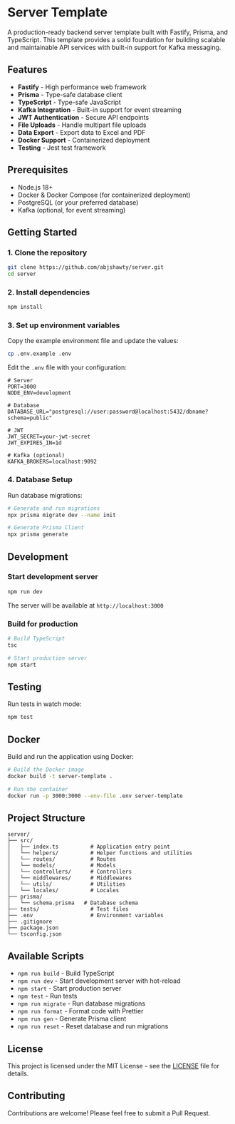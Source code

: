 # Server Template

A production-ready backend server template built with Fastify, Prisma, and TypeScript. This template provides a solid foundation for building scalable and maintainable API services with built-in support for Kafka messaging.

## Features

- **Fastify** - High performance web framework
- **Prisma** - Type-safe database client
- **TypeScript** - Type-safe JavaScript
- **Kafka Integration** - Built-in support for event streaming
- **JWT Authentication** - Secure API endpoints
- **File Uploads** - Handle multipart file uploads
- **Data Export** - Export data to Excel and PDF
- **Docker Support** - Containerized deployment
- **Testing** - Jest test framework

## Prerequisites

- Node.js 18+
- Docker & Docker Compose (for containerized deployment)
- PostgreSQL (or your preferred database)
- Kafka (optional, for event streaming)

## Getting Started

### 1. Clone the repository

```bash
git clone https://github.com/abjshawty/server.git
cd server
```

### 2. Install dependencies

```bash
npm install
```

### 3. Set up environment variables

Copy the example environment file and update the values:

```bash
cp .env.example .env
```

Edit the `.env` file with your configuration:

```env
# Server
PORT=3000
NODE_ENV=development

# Database
DATABASE_URL="postgresql://user:password@localhost:5432/dbname?schema=public"

# JWT
JWT_SECRET=your-jwt-secret
JWT_EXPIRES_IN=1d

# Kafka (optional)
KAFKA_BROKERS=localhost:9092
```

### 4. Database Setup

Run database migrations:

```bash
# Generate and run migrations
npx prisma migrate dev --name init

# Generate Prisma Client
npx prisma generate
```

## Development

### Start development server

```bash
npm run dev
```

The server will be available at `http://localhost:3000`

### Build for production

```bash
# Build TypeScript
tsc

# Start production server
npm start
```

## Testing

Run tests in watch mode:

```bash
npm test
```

## Docker

Build and run the application using Docker:

```bash
# Build the Docker image
docker build -t server-template .

# Run the container
docker run -p 3000:3000 --env-file .env server-template
```

## Project Structure

```
server/
├── src/
│   ├── index.ts          # Application entry point
│   └── helpers/          # Helper functions and utilities
│   └── routes/           # Routes
│   └── models/           # Models
│   └── controllers/      # Controllers
│   └── middlewares/      # Middlewares
│   └── utils/            # Utilities
│   └── locales/          # Locales
├── prisma/
│   └── schema.prisma   # Database schema
├── tests/                # Test files
├── .env                  # Environment variables
├── .gitignore
├── package.json
└── tsconfig.json
```

## Available Scripts

- `npm run build` - Build TypeScript
- `npm run dev` - Start development server with hot-reload
- `npm start` - Start production server
- `npm test` - Run tests
- `npm run migrate` - Run database migrations
- `npm run format` - Format code with Prettier
- `npm run gen` - Generate Prisma client
- `npm run reset` - Reset database and run migrations

## License

This project is licensed under the MIT License - see the [LICENSE](LICENSE) file for details.

## Contributing

Contributions are welcome! Please feel free to submit a Pull Request.
